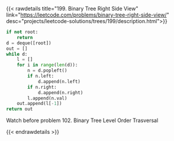 {{< rawdetails title="199. Binary Tree Right Side View" link="https://leetcode.com/problems/binary-tree-right-side-view/" 
	desc="projects/leetcode-solutions/trees/199/description.html">}}
```python
if not root:
    return 
d = deque([root])
out = []
while d:
    l = []
    for i in range(len(d)):
        n = d.popleft()
        if n.left:
            d.append(n.left)
        if n.right:
            d.append(n.right)
        l.append(n.val)
    out.append(l[-1])
return out
```
Watch before problem 102. Binary Tree Level Order Trasversal

{{< endrawdetails >}}